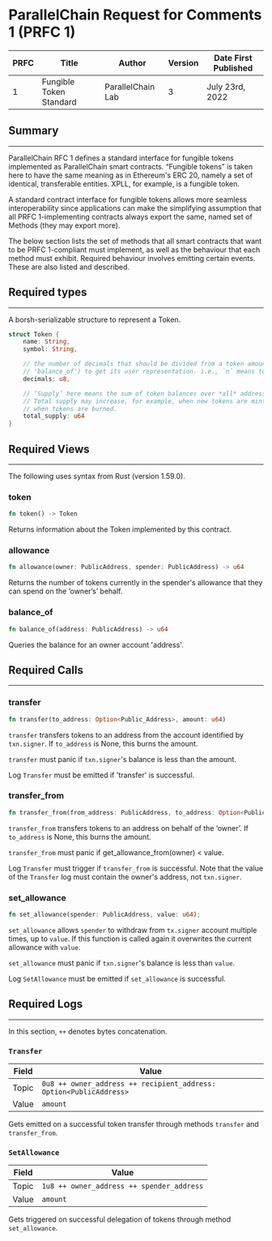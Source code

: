 # ParallelChain Request for Comments 1 (PRFC 1)

| PRFC | Title | Author | Version | Date First Published |
| --- | ----- | ---- | --- | --- |
| 1   | Fungible Token Standard | ParallelChain Lab | 3 | July 23rd, 2022 | 

## Summary
---

ParallelChain RFC 1 defines a standard interface for fungible tokens implemented as ParallelChain smart contracts. “Fungible tokens” is taken here to have the same meaning as in Ethereum's ERC 20, namely a set of identical, transferable entities. XPLL, for example, is a fungible token.

A standard contract interface for fungible tokens allows more seamless interoperability since applications can make the simplifying assumption that all PRFC 1-implementing contracts always export the same, named set of Methods (they may export more).

The below section lists the set of methods that all smart contracts that want to be PRFC 1-compliant must implement, as well as the behaviour that each method must exhibit. Required behaviour involves emitting certain events. These are also listed and described.

## Required types
---

A borsh-serializable structure to represent a Token.

```rust
struct Token {
    name: String,
    symbol: String,

    // the number of decimals that should be divided from a token amount (such as that returned by the method
    // 'balance_of') to get its user representation. i.e., `n` means to divide the token amount by `10^n`.
    decimals: u8,

    // ‘Supply’ here means the sum of token balances over *all* addresses at any given point in time.
    // Total supply may increase, for example, when new tokens are minted, or decrease, for example,
    // when tokens are burned.
    total_supply: u64
}
```

## Required Views 
---

The following uses syntax from Rust (version 1.59.0).

### token
```rust
fn token() -> Token
```

Returns information about the Token implemented by this contract.

### allowance
```rust
fn allowance(owner: PublicAddress, spender: PublicAddress) -> u64
```

Returns the number of tokens currently in the spender's allowance that they can spend on the ‘owner’s’ behalf.

### balance_of
```rust
fn balance_of(address: PublicAddress) -> u64
```

Queries the balance for an owner account 'address'.


## Required Calls
---

### transfer
```rust
fn transfer(to_address: Option<Public_Address>, amount: u64)
```

`transfer` transfers tokens to an address from the account identified by `txn.signer`. If `to_address` is None, this burns the amount.

`transfer` must panic if `txn.signer`'s balance is less than the amount.

Log `Transfer` must be emitted if 'transfer' is successful.


### transfer_from
```rust
fn transfer_from(from_address: PublicAddress, to_address: Option<PublicAddress>, value: u64)
```

`transfer_from` transfers tokens to an address on behalf of the ‘owner’. If `to_address` is None, this burns the amount.

`transfer_from` must panic if get_allowance_from(owner) < value.

Log `Transfer` must trigger if `transfer_from` is successful. Note that the value of the `Transfer` log must contain the owner's address, not `txn.signer`.

### set_allowance
```rust
fn set_allowance(spender: PublicAddress, value: u64);
```

`set_allowance` allows `spender` to withdraw from `tx.signer` account multiple times, up to `value`. If this function is called again it overwrites the current allowance with `value`.

`set_allowance` must panic if `txn.signer`'s balance is less than `value`.

Log `SetAllowance` must be emitted if `set_allowance` is successful.

## Required Logs
---

In this section, `++` denotes bytes concatenation.

### `Transfer`

| Field | Value |
| ----- | ----- |
| Topic | `0u8 ++ owner_address ++ recipient_address: Option<PublicAddress>`  |
| Value | `amount` |

Gets emitted on a successful token transfer through methods `transfer` and `transfer_from`.

### `SetAllowance`

| Field | Value |
| ----- | ----- |
| Topic | `1u8 ++ owner_address ++ spender_address` |
| Value | `amount` |

Gets triggered on successful delegation of tokens through method `set_allowance`. 
